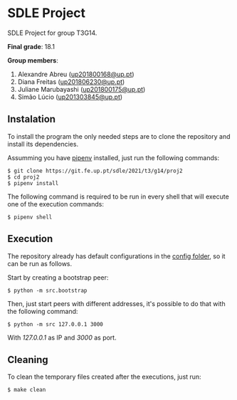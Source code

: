 # SDLE Project

SDLE Project for group T3G14.

**Final grade**: 18.1

**Group members**:

1. Alexandre Abreu ([up201800168@up.pt](mailto:up201800168@up.pt))
2. Diana Freitas ([up201806230@up.pt](mailto:up201806230@up.pt))
3. Juliane Marubayashi ([up201800175@up.pt](mailto:up201800175@up.pt))
4. Simão Lúcio ([up201303845@up.pt](mailto:up201303845@up.pt))

## Instalation

To install the program the only needed steps are to clone the repository and install its dependencies.

Assumming you have [pipenv](https://pypi.org/project/pipenv/) installed, just run the following commands:

```console
$ git clone https://git.fe.up.pt/sdle/2021/t3/g14/proj2
$ cd proj2
$ pipenv install
```

The following command is required to be run in every shell that will execute one of the execution commands:

```console
$ pipenv shell
```

## Execution

The repository already has default configurations in the [config folder](config/), so it can be run as follows.

Start by creating a bootstrap peer:

```console
$ python -m src.bootstrap
```

Then, just start peers with different addresses, it's possible to do that with the following command:

```console
$ python -m src 127.0.0.1 3000
```

With _127.0.0.1_ as IP and _3000_ as port.

## Cleaning

To clean the temporary files created after the executions, just run:

```console
$ make clean
```
